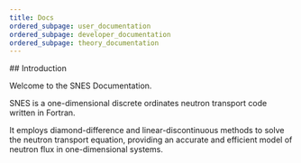 ```yaml
---
title: Docs
ordered_subpage: user_documentation
ordered_subpage: developer_documentation
ordered_subpage: theory_documentation
---
```


## Introduction

Welcome to the SNES Documentation.

SNES is a one-dimensional discrete ordinates neutron transport code written in Fortran.

It employs diamond-difference and linear-discontinuous methods to solve the neutron transport equation,
providing an accurate and efficient model of neutron flux in one-dimensional systems.
